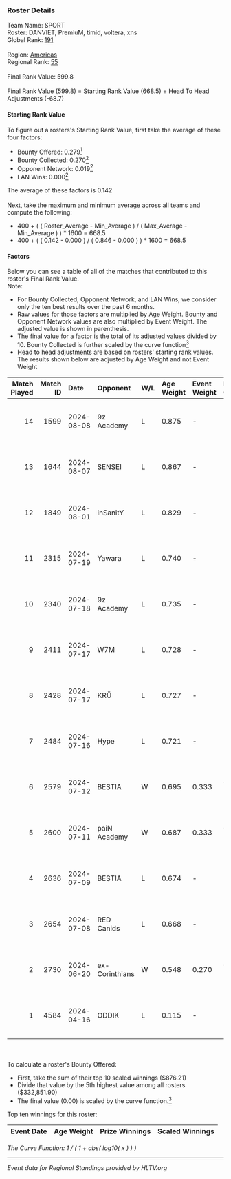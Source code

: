 ### Roster Details<br />
Team Name: SPORT<br />
Roster: DANVIET, PremiuM, timid, voltera, xns<br />
Global Rank: [191](../../standings_global_2024_09_26.md)<br />
<br />
Region: [Americas]( ../../standings_americas_2024_09_26.md)<br />
Regional Rank: [55]( ../../standings_americas_2024_09_26.md)<br />
<br />
Final Rank Value:  599.8<br />
<br />
Final Rank Value (599.8) = Starting Rank Value (668.5) + Head To Head Adjustments (-68.7)<br />

#### Starting Rank Value<br />
To figure out a rosters's Starting Rank Value, first take the average of these four factors:<br />
- Bounty Offered: 0.279[<sup>1</sup>](#table2)
- Bounty Collected: 0.270[<sup>2</sup>](#table1)
- Opponent Network: 0.019[<sup>2</sup>](#table1)
- LAN Wins: 0.000[<sup>2</sup>](#table1)

The average of these factors is 0.142<br />
<br />
Next, take the maximum and minimum average across all teams and compute the following:<br />
- 400 + ( ( Roster_Average - Min_Average ) / ( Max_Average - Min_Average ) ) * 1600 = 668.5
- 400 + ( ( 0.142 - 0.000 ) / ( 0.846 - 0.000 ) ) * 1600 = 668.5


#### Factors<br />
Below you can see a table of all of the matches that contributed to this roster's Final Rank Value.<br />
Note:<br />

- For Bounty Collected, Opponent Network, and LAN Wins, we consider only the ten best results over the past 6 months.
- Raw values for those factors are multiplied by Age Weight. Bounty and Opponent Network values are also multiplied by Event Weight. The adjusted value is shown in parenthesis.
- The final value for a factor is the total of its adjusted values divided by 10. Bounty Collected is further scaled by the curve function[<sup>3</sup>](#curveFunction)
- Head to head adjustments are based on rosters' starting rank values. The results shown below are adjusted by Age Weight and not Event Weight
<span id="table1"></span><br />


| Match Played | Match ID | Date       | Opponent       | W/L | Age Weight | Event Weight | Bounty Collected | Opponent Network | LAN Wins  | H2H Adj. | Roster                                 |
| -: | -: | :- | :- | :- | :- | :- | :- | :- | :- | -: | :- |
|           14 |     1599 | 2024-08-08 | 9z Academy     | L   | 0.875      | -            | -                | -                | -         |   -18.08 | DANVIET, PremiuM, timid, voltera, xns  |
|           13 |     1644 | 2024-08-07 | SENSEI         | L   | 0.867      | -            | -                | -                | -         |   -11.30 | DANVIET, PremiuM, timid, voltera, xns  |
|           12 |     1849 | 2024-08-01 | inSanitY       | L   | 0.829      | -            | -                | -                | -         |    -4.46 | DANVIET, PremiuM, timid, voltera, xns  |
|           11 |     2315 | 2024-07-19 | Yawara         | L   | 0.740      | -            | -                | -                | -         |   -16.74 | DANVIET, PremiuM, timid, voltera, xns  |
|           10 |     2340 | 2024-07-18 | 9z Academy     | L   | 0.735      | -            | -                | -                | -         |   -16.75 | DANVIET, PremiuM, timid, voltera, xns  |
|            9 |     2411 | 2024-07-17 | W7M            | L   | 0.728      | -            | -                | -                | -         |    -9.06 | DANVIET, PremiuM, timid, voltera, xns  |
|            8 |     2428 | 2024-07-17 | KRÜ            | L   | 0.727      | -            | -                | -                | -         |    -6.67 | DANVIET, PremiuM, timid, voltera, xns  |
|            7 |     2484 | 2024-07-16 | Hype           | L   | 0.721      | -            | -                | -                | -         |    -6.88 | DANVIET, PremiuM, timid, voltera, xns  |
|            6 |     2579 | 2024-07-12 | BESTIA         | W   | 0.695      | 0.333        | 0.084 (0.019)    | 0.813 (0.188)    | 0 (0.000) |    17.87 | DANVIET, PremiuM, timid, voltera, xns  |
|            5 |     2600 | 2024-07-11 | paiN Academy   | W   | 0.687      | 0.333        | 0.000 (0.000)    | 0.000 (0.000)    | 0 (0.000) |     3.88 | DANVIET, PremiuM, timid, voltera, xns  |
|            4 |     2636 | 2024-07-09 | BESTIA         | L   | 0.674      | -            | -                | -                | -         |    -3.52 | DANVIET, PremiuM, timid, voltera, xns  |
|            3 |     2654 | 2024-07-08 | RED Canids     | L   | 0.668      | -            | -                | -                | -         |    -1.77 | DANVIET, PremiuM, timid, voltera, xns  |
|            2 |     2730 | 2024-06-20 | ex-Corinthians | W   | 0.548      | 0.270        | 0.002 (0.000)    | 0.000 (0.000)    | 0 (0.000) |     5.13 | DANVIET, farias, PremiuM, voltera, xns |
|            1 |     4584 | 2024-04-16 | ODDIK          | L   | 0.115      | -            | -                | -                | -         |    -0.34 | DANVIET, farias, PremiuM, voltera, xns |

<br />
<span id="table2"></span><br />
To calculate a roster's Bounty Offered:<br />

- First, take the sum of their top 10 scaled winnings ($876.21)
- Divide that value by the 5th highest value among all rosters ($332,851.90)
- The final value (0.00) is scaled by the curve function.[<sup>3</sup>](#curveFunction)

Top ten winnings for this roster:<br />

| Event Date | Age Weight | Prize Winnings | Scaled Winnings |
| :- | -: | :- | :- |


<span id="curveFunction"></span>_The Curve Function: 1 / ( 1 + abs( log10( x ) ) )_<br />

---
_Event data for Regional Standings provided by HLTV.org_<br />
